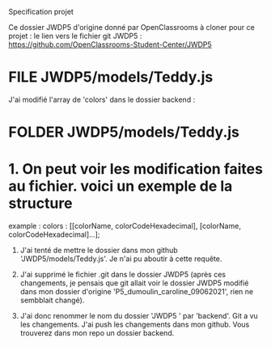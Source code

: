 Specification projet

Ce dossier JWDP5 d'origine donné par OpenClassrooms à cloner pour ce projet :
le lien vers le fichier git JWDP5 : https://github.com/OpenClassrooms-Student-Center/JWDP5

# FILE JWDP5/models/Teddy.js

J'ai modifié l'array de 'colors' dans le dossier backend :

# FOLDER JWDP5/models/Teddy.js

# 1. On peut voir les modification faites au fichier. voici un exemple de la structure

example :
colors : [[colorName, colorCodeHexadecimal], [colorName, colorCodeHexadecimal]...];

1.  J'ai tenté de mettre le dossier dans mon github 'JWDP5/models/Teddy.js'. Je n'ai pu aboutir à cette requête.

2.  J'ai supprimé le fichier .git dans le dossier JWDP5 (après ces changements, je pensais que git allait voir le dossier JWDP5 modifié dans mon dossier d'origine 'P5_dumoulin_caroline_09062021', rien ne sembblait changé).

3.  J'ai donc renommer le nom du dossier 'JWDP5 ' par 'backend'. Git a vu les changements. J'ai push les changements dans mon github. Vous trouverez dans mon repo un dossier backend.

